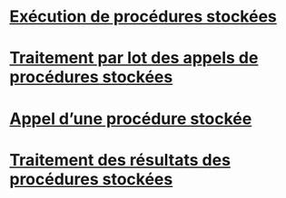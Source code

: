 # [Exécution de procédures stockées](running-stored-procedures.md)
# [Traitement par lot des appels de procédures stockées](batching-stored-procedure-calls.md)
# [Appel d’une procédure stockée](calling-a-stored-procedure.md)
# [Traitement des résultats des procédures stockées](processing-stored-procedure-results.md)
